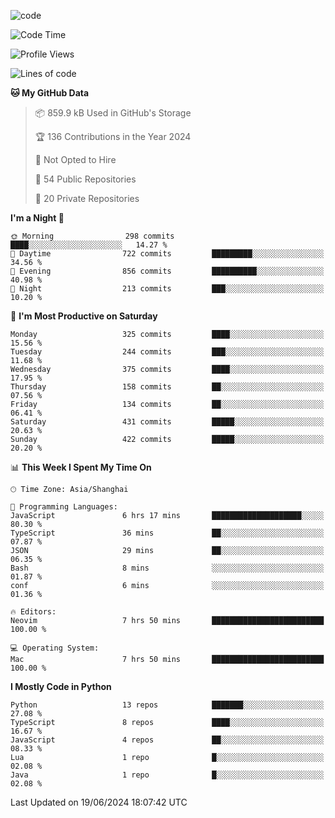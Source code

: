 
<!--
**liuyaanng/liuyaanng** is a ✨ _special_ ✨ repository because its `README.md` (this file) appears on your GitHub profile.

Here are some ideas to get you started:

- 🔭 I’m currently working on ...
- 🌱 I’m currently learning ...
- 👯 I’m looking to collaborate on ...
- 🤔 I’m looking for help with ...
- 💬 Ask me about ...
- 📫 How to reach me: ...
- 😄 Pronouns: ...
- ⚡ Fun fact: ...
-->


![code](https://cdn.jsdelivr.net/gh/liuyaanng/liuyaanng@1.0/code.gif) 

<!--START_SECTION:waka-->
![Code Time](http://img.shields.io/badge/Code%20Time-468%20hrs%208%20mins-blue)

![Profile Views](http://img.shields.io/badge/Profile%20Views-0-blue)

![Lines of code](https://img.shields.io/badge/From%20Hello%20World%20I%27ve%20Written-14.6%20million%20lines%20of%20code-blue)

**🐱 My GitHub Data** 

> 📦 859.9 kB Used in GitHub's Storage 
 > 
> 🏆 136 Contributions in the Year 2024
 > 
> 🚫 Not Opted to Hire
 > 
> 📜 54 Public Repositories 
 > 
> 🔑 20 Private Repositories 
 > 
**I'm a Night 🦉** 

```text
🌞 Morning                298 commits         ████░░░░░░░░░░░░░░░░░░░░░   14.27 % 
🌆 Daytime                722 commits         █████████░░░░░░░░░░░░░░░░   34.56 % 
🌃 Evening                856 commits         ██████████░░░░░░░░░░░░░░░   40.98 % 
🌙 Night                  213 commits         ███░░░░░░░░░░░░░░░░░░░░░░   10.20 % 
```
📅 **I'm Most Productive on Saturday** 

```text
Monday                   325 commits         ████░░░░░░░░░░░░░░░░░░░░░   15.56 % 
Tuesday                  244 commits         ███░░░░░░░░░░░░░░░░░░░░░░   11.68 % 
Wednesday                375 commits         ████░░░░░░░░░░░░░░░░░░░░░   17.95 % 
Thursday                 158 commits         ██░░░░░░░░░░░░░░░░░░░░░░░   07.56 % 
Friday                   134 commits         ██░░░░░░░░░░░░░░░░░░░░░░░   06.41 % 
Saturday                 431 commits         █████░░░░░░░░░░░░░░░░░░░░   20.63 % 
Sunday                   422 commits         █████░░░░░░░░░░░░░░░░░░░░   20.20 % 
```


📊 **This Week I Spent My Time On** 

```text
🕑︎ Time Zone: Asia/Shanghai

💬 Programming Languages: 
JavaScript               6 hrs 17 mins       ████████████████████░░░░░   80.30 % 
TypeScript               36 mins             ██░░░░░░░░░░░░░░░░░░░░░░░   07.87 % 
JSON                     29 mins             ██░░░░░░░░░░░░░░░░░░░░░░░   06.35 % 
Bash                     8 mins              ░░░░░░░░░░░░░░░░░░░░░░░░░   01.87 % 
conf                     6 mins              ░░░░░░░░░░░░░░░░░░░░░░░░░   01.36 % 

🔥 Editors: 
Neovim                   7 hrs 50 mins       █████████████████████████   100.00 % 

💻 Operating System: 
Mac                      7 hrs 50 mins       █████████████████████████   100.00 % 
```

**I Mostly Code in Python** 

```text
Python                   13 repos            ███████░░░░░░░░░░░░░░░░░░   27.08 % 
TypeScript               8 repos             ████░░░░░░░░░░░░░░░░░░░░░   16.67 % 
JavaScript               4 repos             ██░░░░░░░░░░░░░░░░░░░░░░░   08.33 % 
Lua                      1 repo              █░░░░░░░░░░░░░░░░░░░░░░░░   02.08 % 
Java                     1 repo              █░░░░░░░░░░░░░░░░░░░░░░░░   02.08 % 
```




 Last Updated on 19/06/2024 18:07:42 UTC
<!--END_SECTION:waka-->

